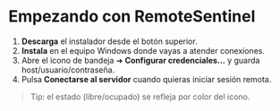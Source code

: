 # Empezando con RemoteSentinel

1. **Descarga** el instalador desde el botón superior.
2. **Instala** en el equipo Windows donde vayas a atender conexiones.
3. Abre el icono de bandeja ➜ **Configurar credenciales…** y guarda host/usuario/contraseña.
4. Pulsa **Conectarse al servidor** cuando quieras iniciar sesión remota.

> Tip: el estado (libre/ocupado) se refleja por color del icono.
